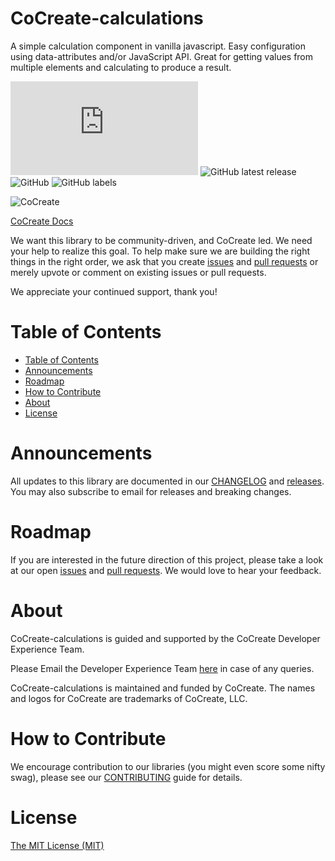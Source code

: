 # CoCreate-calculations
A simple calculation component in vanilla javascript. Easy configuration using data-attributes and/or JavaScript API. Great for getting values from multiple elements and calculating to produce a result.

![GitHub file size in bytes](https://img.shields.io/github/size/CoCreate-app/CoCreate-calculations/dist/CoCreate-calculations.min.js?label=minified%20size&style=for-the-badge) 
![GitHub latest release](https://img.shields.io/github/v/release/CoCreate-app/CoCreate-calculations?style=for-the-badge)
![GitHub](https://img.shields.io/github/license/CoCreate-app/CoCreate-calculations?style=for-the-badge) 
![GitHub labels](https://img.shields.io/github/labels/CoCreate-app/CoCreate-calculations/help%20wanted?style=for-the-badge)

![CoCreate](https://cdn.cocreate.app/logo.png)

[CoCreate Docs](https://cocreate.app/docs/calculations)


We want this library to be community-driven, and CoCreate led. We need your help to realize this goal. To help make sure we are building the right things in the right order, we ask that you create [issues](https://github.com/CoCreate-app/Realtime_Admin_CRM_and_CMS/issues) and [pull requests](https://github.com/CoCreate-app/Realtime_Admin_CRM_and_CMS/pulls) or merely upvote or comment on existing issues or pull requests.

We appreciate your continued support, thank you!

# Table of Contents

- [Table of Contents](#table-of-contents)
- [Announcements](#announcements)
- [Roadmap](#roadmap)
- [How to Contribute](#how-to-contribute)
- [About](#about)
- [License](#license)

<a name="announcements"></a>
# Announcements

All updates to this library are documented in our [CHANGELOG](https://github.com/CoCreate-app/CoCreate-calculations/blob/master/CHANGELOG.md) and [releases](https://github.com/CoCreate-app/CoCreate-calculations/releases). You may also subscribe to email for releases and breaking changes. 

<a name="roadmap"></a>
# Roadmap

If you are interested in the future direction of this project, please take a look at our open [issues](https://github.com/CoCreate-app/CoCreate-calculations/issues) and [pull requests](https://github.com/CoCreate-app/CoCreate-calculations/pulls). We would love to hear your feedback.


<a name="about"></a>
# About

CoCreate-calculations is guided and supported by the CoCreate Developer Experience Team.

Please Email the Developer Experience Team [here](mailto:develop@cocreate.app) in case of any queries.

CoCreate-calculations is maintained and funded by CoCreate. The names and logos for CoCreate are trademarks of CoCreate, LLC.

<a name="contribute"></a>
# How to Contribute

We encourage contribution to our libraries (you might even score some nifty swag), please see our [CONTRIBUTING](https://github.com/CoCreate-app/CoCreate-calculations/blob/master/CONTRIBUTING.md) guide for details.

# License
[The MIT License (MIT)](https://github.com/CoCreate-app/CoCreate-calculations/blob/master/LICENSE)

